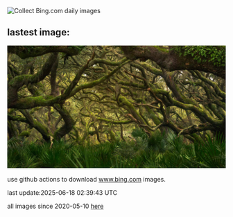 ![Collect Bing.com daily images](https://github.com/counter2015/bing-daily-images/workflows/Collect%20Bing.com%20daily%20images/badge.svg)
## lastest image:
![](images/img.jpg)

use github actions to download www.bing.com images.

last update:2025-06-18 02:39:43 UTC

all images since 2020-05-10 [here](https://github.com/counter2015/bing-daily-images/tree/master/images) 
